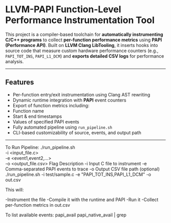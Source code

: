 #  LLVM-PAPI Function-Level Performance Instrumentation Tool

This project is a compiler-based toolchain for **automatically instrumenting C/C++ programs** to collect **per-function performance metrics** using **PAPI (Performance API)**. Built on **LLVM Clang LibTooling**, it inserts hooks into source code that measure custom hardware performance counters (e.g., `PAPI_TOT_INS`, `PAPI_L1_DCM`) and **exports detailed CSV logs** for performance analysis.

---

##  Features

-  Per-function entry/exit instrumentation using Clang AST rewriting
-  Dynamic runtime integration with **PAPI** event counters
-  Export of function metrics including:
  - Function name
  - Start & end timestamps
  - Values of specified PAPI events
-  Fully automated pipeline using `run_pipeline.sh`
-  CLI-based customizability of source, events, and output path

---

To Run Pipeline:
./run_pipeline.sh \
  -i <input_file.c> \
  -e <event1,event2,...> \
  -o <output_file.csv>
Flag	Description
-i	  Input C file to instrument
-e	  Comma-separated PAPI events to trace
-o	  Output CSV file path (optional)
./run_pipeline.sh -i test/sample.c -e "PAPI_TOT_INS,PAPI_L1_DCM" -o out.csv

This will:

-Instrument the file
-Compile it with the runtime and PAPI
-Run it
-Collect per-function metrics in out.csv


To list available events:
papi_avail
papi_native_avail | grep <keyword>
